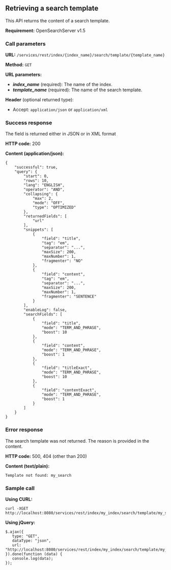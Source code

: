 ## Retrieving a search template

This API returns the content of a search template.

**Requirement:** OpenSearchServer v1.5

### Call parameters

**URL:** ```/services/rest/index/{index_name}/search/template/{template_name}```

**Method:** ```GET```

**URL parameters:**
- _**index_name**_ (required): The name of the index.
- _**template_name**_ (required): The name of the search template.

**Header** (optional returned type):
- Accept: ```application/json``` or ```application/xml```

### Success response
The field is returned either in JSON or in XML format

**HTTP code:**
200

**Content (application/json):**
    
    {
        "successful": true,
        "query": {
            "start": 0,
            "rows": 10,
            "lang": "ENGLISH",
            "operator": "AND",
            "collapsing": {
                "max": 2,
                "mode": "OFF",
                "type": "OPTIMIZED"
            },
            "returnedFields": [
                "url"
            ],
            "snippets": [
                {
                    "field": "title",
                    "tag": "em",
                    "separator": "...",
                    "maxSize": 200,
                    "maxNumber": 1,
                    "fragmenter": "NO"
                },
                {
                    "field": "content",
                    "tag": "em",
                    "separator": "...",
                    "maxSize": 200,
                    "maxNumber": 1,
                    "fragmenter": "SENTENCE"
                }
            ],
            "enableLog": false,
            "searchFields": [
                {
                    "field": "title",
                    "mode": "TERM_AND_PHRASE",
                    "boost": 10
                },
                {
                    "field": "content",
                    "mode": "TERM_AND_PHRASE",
                    "boost": 1
                },
                {
                    "field": "titleExact",
                    "mode": "TERM_AND_PHRASE",
                    "boost": 10
                },
                {
                    "field": "contentExact",
                    "mode": "TERM_AND_PHRASE",
                    "boost": 1
                }
            ]
        }
    }
    

### Error response

The search template was not returned. The reason is provided in the content.

**HTTP code:**
500, 404 (other than 200)

**Content (text/plain):**
    
    Template not found: my_search
    

### Sample call

**Using CURL:**

    curl -XGET http://localhost:8080/services/rest/index/my_index/search/template/my_search
    

**Using jQuery:**

    $.ajax({ 
       type: "GET",
       dataType: "json",
       url: "http://localhost:8080/services/rest/index/my_index/search/template/my_search"
    }).done(function (data) {
       console.log(data);
    });
    
